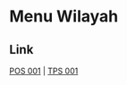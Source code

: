 # Menu Wilayah

## Link

[POS 001](https://github.com/gigit-pemilu/pemilu-2024-99-luar-negeri/tree/main/pilpres/hitung-suara/sub/99-luar-negeri/sub/80-new-delhi-india/sub/01-new-delhi-india/sub/0001-new-delhi-india/sub/001-pos-001)
 | 
[TPS 001](https://github.com/gigit-pemilu/pemilu-2024-99-luar-negeri/tree/main/pilpres/hitung-suara/sub/99-luar-negeri/sub/80-new-delhi-india/sub/01-new-delhi-india/sub/0001-new-delhi-india/sub/002-tps-001)

